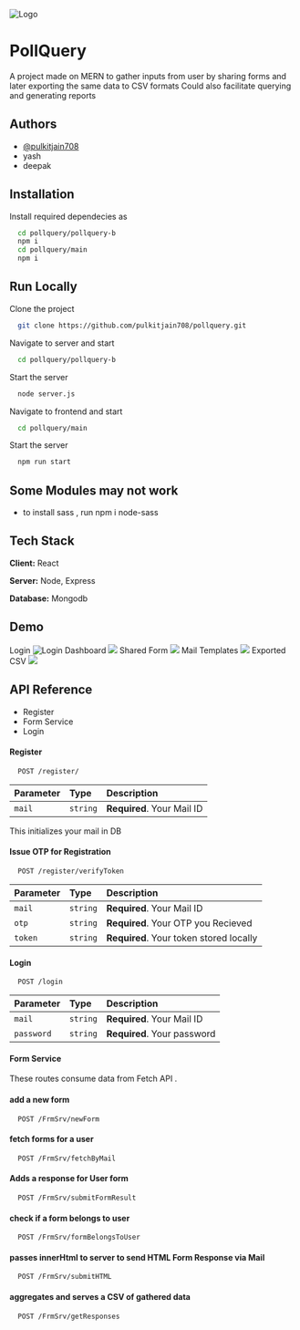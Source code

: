 
![Logo](https://raw.githubusercontent.com/pulkitjain708/pollquery/main/pollquery-b/logo.png)


# PollQuery

A project made on MERN to gather inputs from user by sharing forms and later exporting the same data to CSV formats
Could also facilitate querying and generating reports




## Authors

- [@pulkitjain708](https://github.com/pulkitjain708)
- yash 
- deepak


## Installation

Install required dependecies as

```bash
  cd pollquery/pollquery-b
  npm i
  cd pollquery/main
  npm i
```
    
## Run Locally

Clone the project

```bash
  git clone https://github.com/pulkitjain708/pollquery.git
```

Navigate to server and start

```bash
  cd pollquery/pollquery-b
```

Start the server

```bash
  node server.js
```

Navigate to frontend and start

```bash
  cd pollquery/main
```

Start the server

```bash
  npm run start
  ```


## Some Modules may not work

- to install sass , run npm i node-sass


## Tech Stack

**Client:** React

**Server:** Node, Express

**Database:** Mongodb


## Demo
Login
![Login](https://raw.githubusercontent.com/pulkitjain708/pollquery/main/screenshots/login.png)
Dashboard
![](https://github.com/pulkitjain708/pollquery/blob/main/screenshots/dashboard.png?raw=true)
Shared Form 
![](https://github.com/pulkitjain708/pollquery/blob/main/screenshots/shared%20form.png?raw=true)
Mail Templates
![](https://github.com/pulkitjain708/pollquery/blob/main/screenshots/mailTemplate.png?raw=true)
Exported CSV
![](https://github.com/pulkitjain708/pollquery/blob/main/screenshots/exported-csv.png?raw=true)

## API Reference
- Register
- Form Service 
- Login
#### Register

```http
  POST /register/
```

| Parameter | Type     | Description                |
| :-------- | :------- | :------------------------- |
| `mail` | `string` | **Required**. Your Mail ID |

This initializes your mail in DB

#### Issue OTP for Registration

```http
  POST /register/verifyToken
```

| Parameter | Type     | Description                |
| :-------- | :------- | :------------------------- |
| `mail` | `string` | **Required**. Your Mail ID |
| `otp` | `string` | **Required**. Your OTP you Recieved |
| `token` | `string` | **Required**. Your token stored locally |

#### Login

```http
  POST /login
```

| Parameter | Type     | Description                |
| :-------- | :------- | :------------------------- |
| `mail` | `string` | **Required**. Your Mail ID |
| `password` | `string` | **Required**. Your password|

#### Form Service
These routes consume data from Fetch API .
#### add a new form
```http
  POST /FrmSrv/newForm  
```

#### fetch forms for a user
```http
  POST /FrmSrv/fetchByMail  
```

#### Adds a response for User form
```http
  POST /FrmSrv/submitFormResult  
```

#### check if a form belongs to user 
```http
  POST /FrmSrv/formBelongsToUser  
```

#### passes innerHtml to server to send HTML Form Response via Mail
```http
  POST /FrmSrv/submitHTML  
```

#### aggregates and serves a CSV of gathered data
```http
  POST /FrmSrv/getResponses  
```

